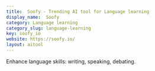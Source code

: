 ```yaml
---
title:  Soofy - Trending AI tool for Language learning
display_name:  Soofy
category: Language learning
category_slug: language-learning
key: soofy_io
website: https://soofy.io/
layout: aitool
---
```


Enhance language skills: writing, speaking, debating.
